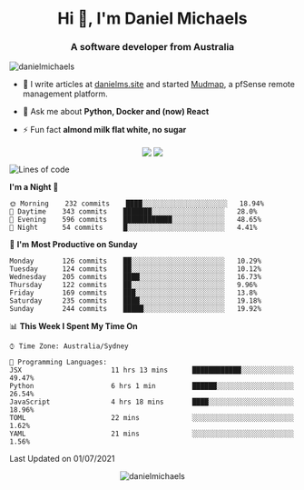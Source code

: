 <h1 align="center">Hi 👋, I'm Daniel Michaels</h1>
<h3 align="center">A software developer from Australia</h3>
<p align="left"> <img src="https://komarev.com/ghpvc/?username=danielmichaels" alt="danielmichaels" /> </p>

- 📝 I write articles at [danielms.site](https://danielms.site) and started [Mudmap](https://mudmap.io?ref=danielmichaels), a pfSense remote management platform.

- 💬 Ask me about **Python, Docker and (now) React**

- ⚡ Fun fact **almond milk flat white, no sugar**

<p align="center">
<a href="https://twitter.com/dansult" target="_blank"><img align="center" src="https://img.shields.io/badge/twitter-%231DA1F2.svg?&style=for-the-badge&logo=twitter&logoColor=white"></a>
<a href="https://linkedin.com/in/daniel-michaels" target="_blank"><img align="center" src="https://img.shields.io/badge/linkedin-%230077B5.svg?&style=for-the-badge&logo=linkedin&logoColor=white"></a>
</p>

<!--START_SECTION:waka-->
![Lines of code](https://img.shields.io/badge/From%20Hello%20World%20I%27ve%20Written-418205%20lines%20of%20code-blue)

**I'm a Night 🦉** 

```text
🌞 Morning    232 commits    ████░░░░░░░░░░░░░░░░░░░░░   18.94% 
🌆 Daytime    343 commits    ███████░░░░░░░░░░░░░░░░░░   28.0% 
🌃 Evening    596 commits    ████████████░░░░░░░░░░░░░   48.65% 
🌙 Night      54 commits     █░░░░░░░░░░░░░░░░░░░░░░░░   4.41%

```
📅 **I'm Most Productive on Sunday** 

```text
Monday       126 commits    ██░░░░░░░░░░░░░░░░░░░░░░░   10.29% 
Tuesday      124 commits    ██░░░░░░░░░░░░░░░░░░░░░░░   10.12% 
Wednesday    205 commits    ████░░░░░░░░░░░░░░░░░░░░░   16.73% 
Thursday     122 commits    ██░░░░░░░░░░░░░░░░░░░░░░░   9.96% 
Friday       169 commits    ███░░░░░░░░░░░░░░░░░░░░░░   13.8% 
Saturday     235 commits    ████░░░░░░░░░░░░░░░░░░░░░   19.18% 
Sunday       244 commits    █████░░░░░░░░░░░░░░░░░░░░   19.92%

```


📊 **This Week I Spent My Time On** 

```text
⌚︎ Time Zone: Australia/Sydney

💬 Programming Languages: 
JSX                      11 hrs 13 mins      ████████████░░░░░░░░░░░░░   49.47% 
Python                   6 hrs 1 min         ██████░░░░░░░░░░░░░░░░░░░   26.54% 
JavaScript               4 hrs 18 mins       ████░░░░░░░░░░░░░░░░░░░░░   18.96% 
TOML                     22 mins             ░░░░░░░░░░░░░░░░░░░░░░░░░   1.62% 
YAML                     21 mins             ░░░░░░░░░░░░░░░░░░░░░░░░░   1.56%

```


 Last Updated on 01/07/2021
<!--END_SECTION:waka-->

<p align="center"> <img src="https://github-readme-stats.vercel.app/api?username=danielmichaels&show_icons=true" alt="danielmichaels" /> </p>

